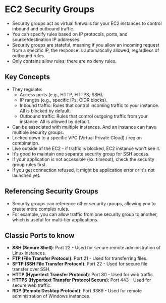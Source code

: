 # EC2 Security Groups

- Security groups act as virtual firewalls for your EC2 instances to control inbound and outbound traffic.
- You can specify rules based on IP protocols, ports, and source/destination IP addresses.
- Security groups are stateful, meaning if you allow an incoming request from a specific IP, the response is automatically allowed, regardless of outbound rules.
- Only contains allow rules; there are no deny rules.

## Key Concepts

- They regulate:
  - Access ports (e.g., HTTP, HTTPS, SSH).
  - IP ranges (e.g., specific IPs, CIDR blocks).
  - Inbound traffic: Rules that control incoming traffic to your instance. All is blocked by default.
  - Outbound traffic: Rules that control outgoing traffic from your instance. All is allowed by default.
- Can be associated with multiple instances. And an instance can have multiple security groups.
- Locked down to a specific VPC (Virtual Private Cloud) / region combination.
- Live outside of the EC2 - if traffic is blocked, EC2 instance won't see it.
- It's good to maintain one separate security group for SSH access.
- If your application is not accessible (ex: timeout), check the security group rules first.
- If you get connection refused, it might be application error or it's not launched yet.

## Referencing Security Groups

- Security groups can reference other security groups, allowing you to create more complex rules.
- For example, you can allow traffic from one security group to another, which is useful for multi-tier applications.

## Classic Ports to know

- **SSH (Secure Shell)**: Port 22 - Used for secure remote administration of Linux instances.
- **FTP (File Transfer Protocol)**: Port 21 - Used for transferring files.
- **SFTP (SSH File Transfer Protocol)**: Port 22 - Used for secure file transfer over SSH.
- **HTTP (Hypertext Transfer Protocol)**: Port 80 - Used for web traffic.
- **HTTPS (Hypertext Transfer Protocol Secure)**: Port 443 - Used for secure web traffic.
- **RDP (Remote Desktop Protocol)**: Port 3389 - Used for remote administration of Windows instances.
